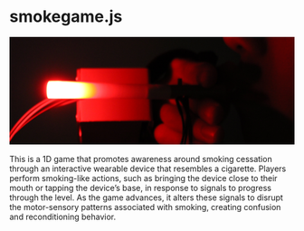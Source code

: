 # smokegame.js

![Close-up of a glowing red wearable device resembling a cigarette, held near a user's mouth in a dark environment.](https://github.com/thomknoe/smokegame.js/blob/main/public/github-cover.png)

This is a 1D game that promotes awareness around smoking cessation through an interactive wearable device that resembles a cigarette. Players perform smoking-like actions, such as bringing the device close to their mouth or tapping the device’s base, in response to signals to progress through the level. As the game advances, it alters these signals to disrupt the motor-sensory patterns associated with smoking, creating confusion and reconditioning behavior.

